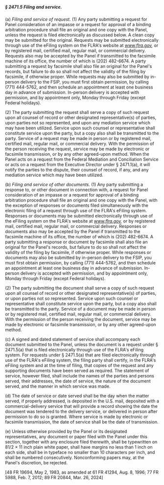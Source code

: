 ##### § 2471.5 Filing and service. #####

(a) *Filing and service of request.* (1) Any party submitting a request for Panel consideration of an impasse or a request for approval of a binding arbitration procedure shall file an original and one copy with the Panel, unless the request is filed electronically as discussed below. A clean copy may be submitted for the original. Requests may be submitted electronically through use of the eFiling system on the FLRA's website at *www.flra.gov,* or by registered mail, certified mail, regular mail, or commercial delivery. Requests also may be accepted by the Panel if transmitted to the facsimile machine of its office, the number of which is (202) 482-6674. A party submitting a request by facsimile shall also file an original for the Panel's records, but failure to do so shall not affect the validity of the filing by facsimile, if otherwise proper. While requests may also be submitted by in-person delivery to the FSIP, you must first obtain permission, by calling (771) 444-5762, and then schedule an appointment at least one business day in advance of submission. In-person delivery is accepted with permission, and by appointment only, Monday through Friday (except Federal holidays).

(2) The party submitting the request shall serve a copy of such request upon all counsel of record or other designated representative(s) of parties, upon parties not so represented, and upon any mediation service which may have been utilized. Service upon such counsel or representative shall constitute service upon the party, but a copy also shall be transmitted to the party. Service of a request may be made in person or by registered mail, certified mail, regular mail, or commercial delivery. With the permission of the person receiving the request, service may be made by electronic or facsimile transmission, or by any other agreed-upon method. When the Panel acts on a request from the Federal Mediation and Conciliation Service or acts on a request from the Executive Director under § 2471.1(a), it will notify the parties to the dispute, their counsel of record, if any, and any mediation service which may have been utilized.

(b) *Filing and service of other documents.* (1) Any party submitting a response to, or other document in connection with, a request for Panel consideration of an impasse or a request for approval of a binding arbitration procedure shall file an original and one copy with the Panel, with the exception of responses or documents filed simultaneously with the electronic filing of a request through use of the FLRA's eFiling system. Responses or documents may be submitted electronically through use of the eFiling system on the FLRA's website at *www.flra.gov,* or by registered mail, certified mail, regular mail, or commercial delivery. Responses or documents also may be accepted by the Panel if transmitted to the facsimile machine of its office, the number of which is (202) 482-6674. A party submitting a response or document by facsimile shall also file an original for the Panel's records, but failure to do so shall not affect the validity of the filing by facsimile, if otherwise proper. While responses or documents may also be submitted by in-person delivery to the FSIP, you must first obtain permission, by calling (771) 444-5762, and then schedule an appointment at least one business day in advance of submission. In-person delivery is accepted with permission, and by appointment only, Monday through Friday (except Federal holidays).

(2) The party submitting the document shall serve a copy of such request upon all counsel of record or other designated representative(s) of parties, or upon parties not so represented. Service upon such counsel or representative shall constitute service upon the party, but a copy also shall be transmitted to the party. Service of a document may be made in person or by registered mail, certified mail, regular mail, or commercial delivery. With the permission of the person receiving the document, service may be made by electronic or facsimile transmission, or by any other agreed-upon method.

(c) A signed and dated statement of service shall accompany each document submitted to the Panel, unless the document is a request under § 2471.5(a) that is filed electronically through use of the FLRA's eFiling system. For requests under § 2471.5(a) that are filed electronically through use of the FLRA's eFiling system, the filing party shall certify, in the FLRA's eFiling system and at the time of filing, that copies of the request and any supporting documents have been served as required. The statement of service, however filed, shall include the names of the parties and persons served, their addresses, the date of service, the nature of the document served, and the manner in which service was made.

(d) The date of service or date served shall be the day when the matter served, if properly addressed, is deposited in the U.S. mail, deposited with a commercial-delivery service that will provide a record showing the date the document was tendered to the delivery service, or delivered in person after permission to do so is granted. Where service is made by electronic or facsimile transmission, the date of service shall be the date of transmission.

(e) Unless otherwise provided by the Panel or its designated representatives, any document or paper filed with the Panel under this section, together with any enclosure filed therewith, shall be typewritten on 81/2 × 11 inch plain white paper, shall have margins no less than 1 inch on each side, shall be in typeface no smaller than 10 characters per inch, and shall be numbered consecutively. Nonconforming papers may, at the Panel's discretion, be rejected.

[48 FR 19694, May 2, 1983, as amended at 61 FR 41294, Aug. 8, 1996; 77 FR 5988, Feb. 7, 2012; 89 FR 20844, Mar. 26, 2024]